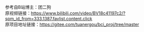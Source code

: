 参考自B站博主：团二狗\
原视频链接：https://www.bilibili.com/video/BV18c41197c2/?spm_id_from=333.1387.favlist.content.click  \
原项目地址链接：https://gitee.com/tuanergou/bci_proj/tree/master
